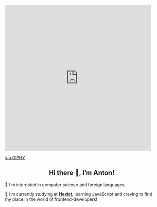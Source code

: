 <iframe src="https://giphy.com/embed/USV0ym3bVWQJJmNu3N" width="480" height="480" frameBorder="0" class="giphy-embed" allowFullScreen></iframe><p><a href="https://giphy.com/gifs/smu-ellipsis-smuellipsis-USV0ym3bVWQJJmNu3N">via GIPHY</a></p>


<h2 align="center">Hi there 👋, I’m Anton!</h2>

👀 I’m interested in computer science and foreign languages.

🌱 I’m currently studying at [**Hexlet**](https://ru.hexlet.io/), learning JavaScript and craving to find my place in the world of frontend-developers!

<!---
antonDedyaev/antonDedyaev is a ✨ special ✨ repository because its `README.md` (this file) appears on your GitHub profile.
You can click the Preview link to take a look at your changes.
--->
